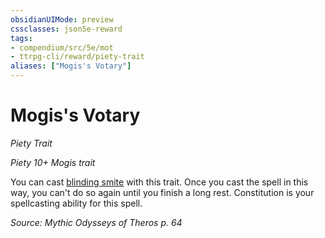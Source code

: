 ```yaml
---
obsidianUIMode: preview
cssclasses: json5e-reward
tags:
- compendium/src/5e/mot
- ttrpg-cli/reward/piety-trait
aliases: ["Mogis's Votary"]
---
```

# Mogis's Votary
*Piety Trait*  

*Piety 10+ Mogis trait*

You can cast [blinding smite](/3-Mechanics/CLI/spells/blinding-smite.md) with this trait. Once you cast the spell in this way, you can't do so again until you finish a long rest. Constitution is your spellcasting ability for this spell.

*Source: Mythic Odysseys of Theros p. 64*